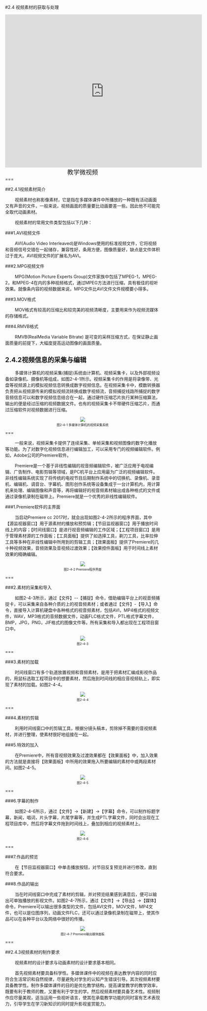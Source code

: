 #2.4 视频素材的获取与处理

<div align="center"><iframe frameborder="0" width="640" height="498" src="https://v.qq.com/iframe/player.html?vid=f0551lz5qwd&tiny=0&auto=0" allowfullscreen></iframe></div>
<div align="center"><span style="font-size:20px">教学微视频</span></div>
===

##2.4.1视频素材简介

&nbsp;&nbsp;&nbsp;&nbsp;&nbsp;&nbsp;&nbsp;&nbsp;视频素材也称影像素材，它是指在多媒体课件中所播放的一种既有活动画面又有声音的文件，一般来说，视频画面的质量要比动画要差一些。因此他不可能完全取代动画素材。

&nbsp;&nbsp;&nbsp;&nbsp;&nbsp;&nbsp;&nbsp;&nbsp;视频素材的常用文件类型包括以下几种：

###1.AVI视频文件

&nbsp;&nbsp;&nbsp;&nbsp;&nbsp;&nbsp;&nbsp;&nbsp;AVI(Audio Video Interleaved)是Windows使用的标准视频文件，它将视频和音频信号交错在一起储存，兼容性好，条用方便，图像质量好，缺点是文件体积过于庞大。AVI视频文件的扩展名为AVI。

###2.MPG视频文件

&nbsp;&nbsp;&nbsp;&nbsp;&nbsp;&nbsp;&nbsp;&nbsp;MPG(Motion Picture Experts Group)文件家族中包括了MPEG-1，MPEG-2，和MPEG-4在内的多种视频格式，通过MPEG方法进行压缩，具有极佳的视听效果。就像条内容的视频数据来说，MPG文件比AVI文件文件规模要小得多。

###3.MOV格式

&nbsp;&nbsp;&nbsp;&nbsp;&nbsp;&nbsp;&nbsp;&nbsp;MOV格式有较高的压缩比和较完美的视频清晰度，主要用来作为视频流媒体的存储格式。

###4.RMVB格式

&nbsp;&nbsp;&nbsp;&nbsp;&nbsp;&nbsp;&nbsp;&nbsp;RMVB(RealMedia Variable Bitrate) 是可变的采样压缩方式，在保证静止画面质量的前提下，大幅度提高运动图像的画面质量。

## 2.4.2视频信息的采集与编辑

&nbsp;&nbsp;&nbsp;&nbsp;&nbsp;&nbsp;&nbsp;&nbsp;多媒体计算机的视频采集\(捕捉\)系统由计算机、视频采集卡，以及外部视频设备如录像机、摄像机等组成，如图2-4-1所示。视频采集卡的作用是将录像带、光盘等视频源上的模拟视频信息转换成数字视频信息。在视频采集卡中，模数转换器负责把从视频源传来的模拟视频流转换成数字视频流，音频捕捉线路所捕捉的数字音频信息可以和数字视频信息结合在一起，通过硬件压缩芯片执行某种压缩算法，输出的便是经过压缩的视频数据文件。也有的视频采集卡不带硬件压缩芯片，而通过压缩软件对视频数据进行压缩。

<div align="center"><img src="/assets/2-4-1.jpg"><p style="text-align:center; font-size:10px; margin-top:2px">图2-4-1 多媒体计算机的视频采集系统</p></div>
===

&nbsp;&nbsp;&nbsp;&nbsp;&nbsp;&nbsp;&nbsp;&nbsp;一般来说，视频采集卡提供了连续采集、单帧采集和视频图像的数字化播放等功能。为了对数字化视频信息进行编辑加工，可以采用专门的视频编辑软件。例如，Adobe公司的Premiere软件。  

&nbsp;&nbsp;&nbsp;&nbsp;&nbsp;&nbsp;&nbsp;&nbsp;Premiere是一个基于非线性编辑的视音频编辑软件，被广泛应用于电视编辑、广告制作、电影剪辑等领域，是PC机平台上应用最为广泛的视频编辑软件。非线性编辑系统实现了将传统的电视节目后期制作系统中的切换机、录像机、录音机、编辑机、调音台、字幕机、图形创作系统等设备集成于一台计算机内，用计算机来处理、编辑图像和声音等，再将编辑好的视音频素材输出成各种格式的文件或通过录像机录制在磁带上。Premiere就是一个优秀的非线性编辑软件。

###1.Premiere软件的主界面

&nbsp;&nbsp;&nbsp;&nbsp;&nbsp;&nbsp;&nbsp;&nbsp;当启动Premiere cc 2017时，就会出现如图2-4-2所示的程序界面，其中【源监视器窗口】用于源素材的播放和预剪辑；【节目监视器窗口】用于播放时间线上的内容；【时间线窗口】是进行视音频编辑的工作区域；【工程项目窗口】是用于管理素材源的工作面板；【工具面板】提供了如选择工具，剃刀工具，比率拉伸工具等多种在非线性编辑中所用到的剪辑工具；【效果面板】提供了Premiere的几十种视频效果，音频效果及音视频过渡效果；【效果控件面板】用于时间线上素材效果的精确编辑。

<div align="center"><img src="/assets/2-4-2.jpg"><p style="text-align:center; font-size:10px; margin-top:2px">图2-4-2 Premiere程序界面</p></div>
===

###2.素材的采集和导入

&nbsp;&nbsp;&nbsp;&nbsp;&nbsp;&nbsp;&nbsp;&nbsp;如图2-4-3所示，通过【文件】--【捕捉】命令，借助编辑平台上的视音频捕捉卡，可以采集来自各种介质的上的视音频素材；或者通过【文件】-【导入】命令，直接导入计算机硬盘中各种格式的视音频素材，包括AVI，MP4格式的视频文件，WAV，MP3格式的音频数据文件，动画FLC格式文件，PTL格式字幕文件，BMP，JPG，PNG，JIF格式的图像文件等。所有采集和导入都出现在工程项目窗口中。

<div align="center"><img src="/assets/2-4-3.png"><p style="text-align:center; font-size:10px; margin-top:2px">图2-4-3</p></div>
===

###3.素材的加载

&nbsp;&nbsp;&nbsp;&nbsp;&nbsp;&nbsp;&nbsp;&nbsp;时间线窗口有多个轨道放置视频和音频素材，是用于把素材汇编成影视作品的，用鼠标选取工程项目中的想要素材，然后拖到时间线的相应音视频轨上，即实现了素材的加载。如图2-4-4。

<div align="center"><img src="/assets/2-4-4.jpg"><p style="text-align:center; font-size:10px; margin-top:2px">图2-4-4</p></div>
===

###4.素材的剪辑

&nbsp;&nbsp;&nbsp;&nbsp;&nbsp;&nbsp;&nbsp;&nbsp;利用时间线窗口中的剪辑工具，根据分镜头稿本，剪除掉不需要的音视频素材，并进行整理，使素材很好地组接在一起。

###5.特效的加入

&nbsp;&nbsp;&nbsp;&nbsp;&nbsp;&nbsp;&nbsp;&nbsp;在Premiere中，所有音视频效果及过渡效果都在【效果面板】中，加入效果的方法就是直接将【效果面板】中所用的效果拖入所要编辑的素材中或两段素材间。如图2-4-5。

<div align="center"><img src="/assets/2-4-5.jpg"><p style="text-align:center; font-size:10px; margin-top:2px">图2-4-5</p></div>
===

###6.字幕的制作

&nbsp;&nbsp;&nbsp;&nbsp;&nbsp;&nbsp;&nbsp;&nbsp;如图2-4-6所示，通过【文件】→【新建】→【字幕】命令，可以制作标题字幕，新闻，唱词，片头字幕，片尾字幕等，并生成PTL字幕文件，同时会出现在工程项目库中，然后将字幕文件拖到时间线上，叠加到相应的视频素材上。

<div align="center"><img src="/assets/2-4-6.jpg"><p style="text-align:center; font-size:10px; margin-top:2px">图2-4-6</p></div>
===

###7.作品的预览

&nbsp;&nbsp;&nbsp;&nbsp;&nbsp;&nbsp;&nbsp;&nbsp;在【节目监视器窗口】中单击播放按钮，对节目反复预览并进行修改，直到符合要求。

###8.作品的输出

&nbsp;&nbsp;&nbsp;&nbsp;&nbsp;&nbsp;&nbsp;&nbsp;当在时间线窗口中完成了素材的剪辑，并对预览结果感到满意后，便可以输出可单独播放的影视文件。如图2-4-7所示，通过【文件】→【导出】→【媒体】命令，Premiere可以输出很多类型的文件，包括AVI文件，MOV文件，MP4文件，也可以是位图序列，动画文件FLC，还可以通过录像机录制在磁带上，使其作品可以在各种平台以及网络中很好的传播。

<div align="center"><img src="/assets/2-4-7.jpg"><p style="text-align:center; font-size:10px; margin-top:2px">图2-4-7 Premiere输出媒体面板</p></div>
===

##2.4.3视频素材的制作要求

&nbsp;&nbsp;&nbsp;&nbsp;&nbsp;&nbsp;&nbsp;&nbsp;视频素材的设计要求与动画素材的设计要求基本相同。

&nbsp;&nbsp;&nbsp;&nbsp;&nbsp;&nbsp;&nbsp;&nbsp;首先视频素材要具备科学性。多媒体课件中的视频在表达教学内容的同时应符合生活常识和自然规律，尽量避免对学生的认知产生错误引导。其次视频素材要具备教学性。制作多媒体课件的目的是优化教学结构，提高课堂教学的教学效率，既要有利于教师的教，又要有利于学生的学。然后视频素材要具备艺术性。视频制作应尽量美观，适当运用一些视听语言，使其在承载教学功能的同时富有艺术表现力，引导学生在学习新知识的同时提升影视鉴赏能力。



